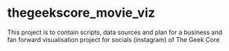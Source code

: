 # thegeekscore_movie_viz
This project is to contain scripts, data sources and plan for a business and fan forward visualisation project for socials (instagram) of The Geek Core
